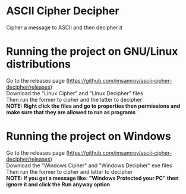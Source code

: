 # ASCII Cipher Decipher
Cipher a message to ASCII and then decipher it  

# Running the project on GNU/Linux distributions
Go to the releases page (https://github.com/imsamroy/ascii-cipher-decipher/releases)  
Download the "Linux Cipher" and "Linux Decipher" files  
Then run the former to cipher and the latter to decipher  
**NOTE: Right click the files and go to properties then permissions and make sure that they are allowed to run as programs**

# Running the project on Windows
Go to the releases page (https://github.com/imsamroy/ascii-cipher-decipher/releases)  
Download the "Windows Cipher" and "Windows Decipher" exe files  
Then run the former to cipher and latter to decipher  
**NOTE: If you get a message like: "Windows Protected your PC" then ignore it and click the Run anyway option**
